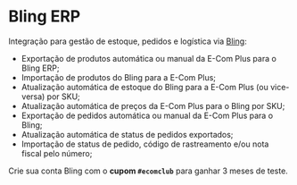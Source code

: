 # Bling ERP

Integração para gestão de estoque, pedidos e logística via [Bling](https://www.bling.com.br/home):

- Exportação de produtos automática ou manual da E-Com Plus para o Bling ERP;
- Importação de produtos do Bling para a E-Com Plus;
- Atualização automática de estoque do Bling para a E-Com Plus (ou vice-versa) por SKU;
- Atualização automática de preços da E-Com Plus para o Bling por SKU;
- Exportação de pedidos automática ou manual da E-Com Plus para o Bling;
- Atualização automática de status de pedidos exportados;
- Importação de status de pedido, código de rastreamento e/ou nota fiscal pelo número;

<div class="alert alert-info">
  Crie sua conta Bling com o <b>cupom <code>#ecomclub</code></b> para ganhar 3 meses de teste.
</div>
